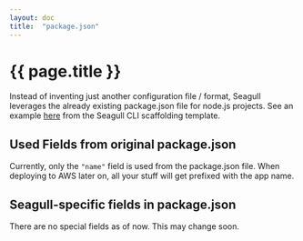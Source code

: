 ```yaml
---
layout: doc
title:  "package.json"
---
```


# {{ page.title }}

Instead of inventing just another configuration file / format, Seagull leverages
the already existing package.json file for node.js projects. See an example
[here](https://github.com/seagull-js/seagull-cli/blob/master/templates/app/package.json)
from the Seagull CLI scaffolding template.

## Used Fields from original package.json

Currently, only the `"name"` field is used from the package.json file. When
deploying to AWS later on, all your stuff will get prefixed with the app name.

## Seagull-specific fields in package.json

There are no special fields as of now. This may change soon.